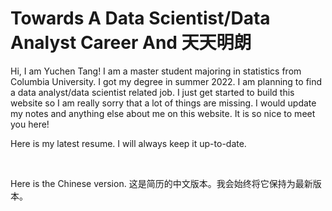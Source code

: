 # Towards A Data Scientist/Data Analyst Career And 天天明朗

Hi, I am Yuchen Tang! I am a master student majoring in statistics from Columbia University. I got my degree in summer 2022. I am planning to find a data analyst/data scientist related job. I just get started to build this website so I am really sorry that a lot of things are missing. I would update my notes and anything else about me on this website. It is so nice to meet you here!

Here is my latest resume. I will always keep it up-to-date.

<object data="assets/files/Yuchen_Tang_ColumbiaU_StatisticsMA.pdf" type="application/pdf" width="95%" height="600px">
</object>

<!--
; <iframe src="https://www.xmind.net/embed/iR7YAt" width="900px" height="540px" frameborder="0" scrolling="no"></iframe>
-->

<br/>

Here is the Chinese version. 这是简历的中文版本。我会始终将它保持为最新版本。

<object data="assets/files/唐雨辰_哥伦比亚大学_统计学硕士.pdf" type="application/pdf" width="95%" height="600px">
</object>
